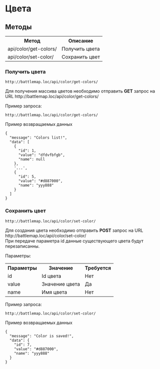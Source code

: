 # Цвета

## Методы

<table>
    <tr>
        <th>
            Метод
        </th>
        <th>
            Описание
        </th>
    </tr>
    <tr>
        <td>
            api/color/get-colors/
        </td>
        <td>
            Получить цвета 
        </td>
    </tr>
     <tr>
        <td>
            api/color/set-color/
        </td>
        <td>
            Сохранить цвет
        </td>
    </tr>
</table>

### Получить цвета

`http://battlemap.loc/api/color/get-colors/`
<p>
    Для получения массива цветов необходимо отправить <b>GET</b> запрос на URL http://battlemap.loc/api/color/get-colors/
</p>

<p>
    Пример запроса:
</p>

`http://battlemap.loc/api/color/get-colors/`

<p>
    Пример возвращаемых данных
</p>

```json5
{
  "message": "Colors list!",
  "data": [
    {
      "id": 1,
      "value": "dfdvfbfgb",
      "name": null
    },
    '...',
    {
      "id": 5,
      "value": "#d887000",
      "name": "yyy888"
    }
  ]
}
```

### Сохранить цвет

`http://battlemap.loc/api/color/set-color/`
<p>
    Для создания цвета необходимо отправить <b>POST</b> запрос на URL http://battlemap.loc/api/color/set-color/
    <br> При передаче параметра id данные существующего цвета будут перезаписанны.
</p>
<p>
    Параметры:
</p>
<table>
    <tr>
        <th>
            Параметры
        </th>
        <th>
            Значение
        </th>
        <th>
            Требуется
        </th>
    </tr>
    <tr>
        <td>
            id
        </td>
        <td>
            Id цвета
        </td>
        <td>
            Нет
        </td>
    </tr>
    <tr>
        <td>
            value
        </td>
        <td>
            Значение цвета
        </td>
        <td>
            Да
        </td>
    </tr>
    <tr>
        <td>
           name
        </td>
        <td>
            Имя цвета
        </td>
        <td>
            Нет
        </td>
    </tr>
</table>
<p>
    Пример запроса:
</p>

`http://battlemap.loc/api/color/set-color/`

<p>
    Пример возвращаемых данных
</p>

```json5
{
  "message": "Color is saved!",
  "data": {
    "id": 7,
    "value": "#d887000",
    "name": "yyy888"
  }
}
```
